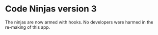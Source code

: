 # Code Ninjas version 3

The ninjas are now armed with hooks. No developers were harmed in the re-making of this app.
